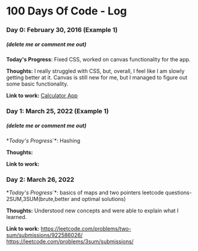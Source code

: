 # 100 Days Of Code - Log

### Day 0: February 30, 2016 (Example 1)
##### (delete me or comment me out)

**Today's Progress**: Fixed CSS, worked on canvas functionality for the app.

**Thoughts:** I really struggled with CSS, but, overall, I feel like I am slowly getting better at it. Canvas is still new for me, but I managed to figure out some basic functionality.

**Link to work:** [Calculator App](http://www.example.com)

### Day 1: March 25, 2022 (Example 1)
##### (delete me or comment me out)

**Today's Progress*`*: Hashing

**Thoughts:** 

**Link to work:**

### Day 2: March 26, 2022

**Today's Progress*`*: basics of maps and two pointers
leetcode questions-2SUM,3SUM(brute,better and optimal solutions)

**Thoughts:** Understood new concepts and were able to explain what I learned.

**Link to work:** https://leetcode.com/problems/two-sum/submissions/922586026/
https://leetcode.com/problems/3sum/submissions/
